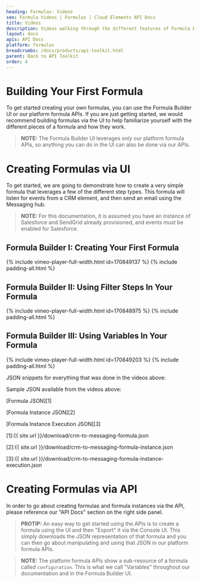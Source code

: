 ```yaml
---
heading: Formulas: Videos
seo: Formula Videos | Formulas | Cloud Elements API Docs
title: Videos
description: Videos walking through the different features of Formula Builder.
layout: docs
apis: API Docs
platform: formulas
breadcrumbs: /docs/products/api-toolkit.html
parent: Back to API Toolkit
order: 4
---
```


# Building Your First Formula
To get started creating your own formulas, you can use the Formula Builder UI or our platform formula APIs.  If you are just getting started, we would recommend building formulas via the UI to help familiarize yourself with the different pieces of a formula and how they work.  

> **NOTE:** The Formula Builder UI leverages *only* our platform formula APIs, so anything you can do in the UI can also be done via our APIs.

# Creating Formulas via UI
To get started, we are going to demonstrate how to create a very simple formula that leverages a few of the different step types.  This formula will listen for events from a CRM element, and then send an email using the Messaging hub.

> **NOTE:** For this documentation, it is assumed you have an instance of Salesforce and SendGrid already provisioned, and events *must* be enabled for Salesforce.

## Formula Builder I: Creating Your First Formula
{% include vimeo-player-full-width.html id=170849137 %}
{% include padding-all.html %}

## Formula Builder II: Using Filter Steps In Your Formula
{% include vimeo-player-full-width.html id=170848975 %}
{% include padding-all.html %}

## Formula Builder III: Using Variables In Your Formula
{% include vimeo-player-full-width.html id=170849203 %}
{% include padding-all.html %}

JSON snippets for everything that was done in the videos above:

Sample JSON available from the videos above:

[Formula JSON][1]

[Formula Instance JSON][2]

[Formula Instance Execution JSON][3]

[1]:{{ site.url }}/download/crm-to-messaging-formula.json

[2]:{{ site.url }}/download/crm-to-messaging-formula-instance.json

[3]:{{ site.url }}/download/crm-to-messaging-formula-instance-execution.json


# Creating Formulas via API

In order to go about creating formulas and formula instances via the API, please reference our "API Docs" section on the right side panel.

> **PROTIP:** An easy way to get started using the APIs is to create a formula using the UI and then "Export" it via the Console UI.  This simply downloads the JSON representation of that formula and you can then go about manipulating and using that JSON in our platform formula APIs.

> **NOTE:** The platform formula APIs show a sub-resource of a formula called `configuration`.  This is what we call "Variables" throughout our documentation and in the Formula Builder UI.
